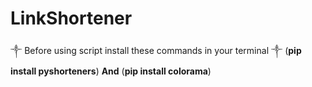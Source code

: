 # LinkShortener
༒︎ Before using script install these commands in your terminal ༒︎
(**pip install pyshorteners**) **And** 
(**pip install colorama**)
